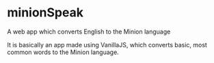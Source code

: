 # minionSpeak
A web app which converts English to the Minion language

It is basically an app made using VanillaJS, which converts basic, most common words to the Minion language.
